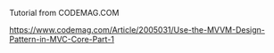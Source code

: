 Tutorial from CODEMAG.COM

https://www.codemag.com/Article/2005031/Use-the-MVVM-Design-Pattern-in-MVC-Core-Part-1